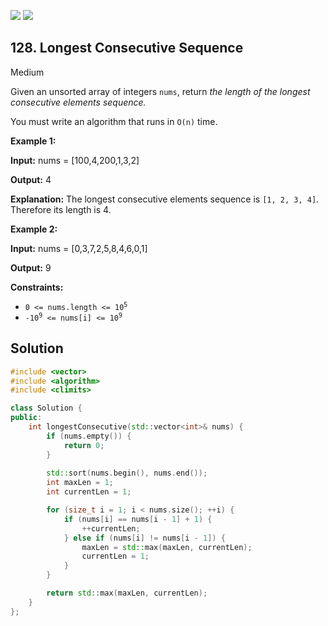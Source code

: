 [![](https://img.shields.io/github/stars/LeetCode-in-Cpp/LeetCode-in-Cpp?label=Stars&style=flat-square)](https://github.com/LeetCode-in-Cpp/LeetCode-in-Cpp)
[![](https://img.shields.io/github/forks/LeetCode-in-Cpp/LeetCode-in-Cpp?label=Fork%20me%20on%20GitHub%20&style=flat-square)](https://github.com/LeetCode-in-Cpp/LeetCode-in-Cpp/fork)

## 128\. Longest Consecutive Sequence

Medium

Given an unsorted array of integers `nums`, return _the length of the longest consecutive elements sequence._

You must write an algorithm that runs in `O(n)` time.

**Example 1:**

**Input:** nums = [100,4,200,1,3,2]

**Output:** 4

**Explanation:** The longest consecutive elements sequence is `[1, 2, 3, 4]`. Therefore its length is 4. 

**Example 2:**

**Input:** nums = [0,3,7,2,5,8,4,6,0,1]

**Output:** 9 

**Constraints:**

*   <code>0 <= nums.length <= 10<sup>5</sup></code>
*   <code>-10<sup>9</sup> <= nums[i] <= 10<sup>9</sup></code>



## Solution

```cpp
#include <vector>
#include <algorithm>
#include <climits>

class Solution {
public:
    int longestConsecutive(std::vector<int>& nums) {
        if (nums.empty()) {
            return 0;
        }
        
        std::sort(nums.begin(), nums.end());
        int maxLen = 1;
        int currentLen = 1;

        for (size_t i = 1; i < nums.size(); ++i) {
            if (nums[i] == nums[i - 1] + 1) {
                ++currentLen;
            } else if (nums[i] != nums[i - 1]) {
                maxLen = std::max(maxLen, currentLen);
                currentLen = 1;
            }
        }

        return std::max(maxLen, currentLen);
    }
};
```